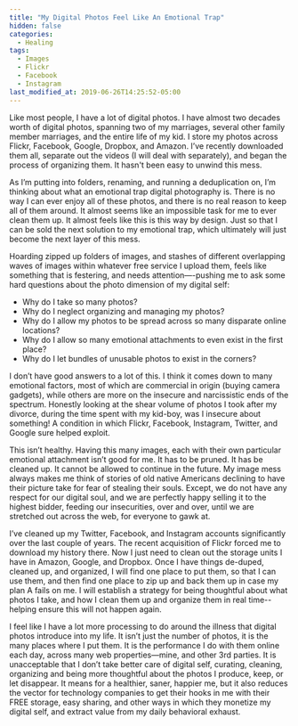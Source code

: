 ```yaml
---
title: "My Digital Photos Feel Like An Emotional Trap"
hidden: false
categories:
  - Healing
tags:
  - Images
  - Flickr
  - Facebook
  - Instagram
last_modified_at: 2019-06-26T14:25:52-05:00
---
```

Like most people, I have a lot of digital photos. I have almost two decades worth of digital photos, spanning two of my marriages, several other family member marriages, and the entire life of my kid. I store my photos across Flickr, Facebook, Google, Dropbox, and Amazon. I’ve recently downloaded them all, separate out the videos (I will deal with separately), and began the process of organizing them. It hasn't been easy to unwind this mess.

As I’m putting into folders, renaming, and running a deduplication on, I’m thinking about what an emotional trap digital photography is. There is no way I can ever enjoy all of these photos, and there is no real reason to keep all of them around. It almost seems like an impossible task for me to ever clean them up. It almost feels like this is this way by design. Just so that I can be sold the next solution to my emotional trap, which ultimately will just become the next layer of this mess.

Hoarding zipped up folders of images, and stashes of different overlapping waves of images within whatever free service I upload them, feels like something that is festering, and needs attention—-pushing me to ask some hard questions about the photo dimension of my digital self:

- Why do I take so many photos?
- Why do I neglect organizing and managing my photos?
- Why do I allow my photos to be spread across so many disparate online locations?
- Why do I allow so many emotional attachments to even exist in the first place?
- Why do I let bundles of unusable photos to exist in the corners?

I don’t have good answers to a lot of this. I think it comes down to many emotional factors, most of which are commercial in origin (buying camera gadgets), while others are more on the insecure and narcissistic ends of the spectrum. Honestly looking at the shear volume of photos I took after my divorce, during the time spent with my kid-boy, was I insecure about something! A condition in which Flickr, Facebook, Instagram, Twitter, and Google sure helped exploit.

This isn’t healthy. Having this many images, each with their own particular emotional attachment isn’t good for me. It has to be pruned. It has be cleaned up. It cannot be allowed to continue in the future. My image mess always makes me think of stories of old native Americans declining to have their picture take for fear of stealing their souls. Except, we do not have any respect for our digital soul, and we are perfectly happy selling it to the highest bidder, feeding our insecurities, over and over, until we are stretched out across the web, for everyone to gawk at.

I’ve cleaned up my Twitter, Facebook, and Instagram accounts significantly over the last couple of years. The recent acquisition of Flickr forced me to download my history there. Now I just need to clean out the storage units I have in Amazon, Google, and Dropbox. Once I have things de-duped, cleaned up, and organized, I will find one place to put them, so that I can use them, and then find one place to zip up and back them up in case my plan A fails on me. I will establish a strategy for being thoughtful about what photos I take, and how I clean them up and organize them in real time--helping ensure this will not happen again.

I feel like I have a lot more processing to do around the illness that digital photos introduce into my life. It isn’t just the number of photos, it is the many places where I put them. It is the performance I do with them online each day, across many web properties—mine, and other 3rd parties. It is unacceptable that I don’t take better care of digital self, curating, cleaning, organizing and being more thoughtful about the photos I produce, keep, or let disappear. It means for a healthier, saner, happier me, but it also reduces the vector for technology companies to get their hooks in me with their FREE storage, easy sharing, and other ways in which they monetize my digital self, and extract value from my daily behavioral exhaust.
